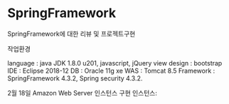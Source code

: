 # SpringFramework
SpringFramework에 대한 리뷰 및 프로젝트구현

작업환경

language : java JDK 1.8.0 u201, javascript, jQuery
view design : bootstrap
IDE : Eclipse 2018-12
DB : Oracle 11g xe
WAS : Tomcat 8.5
Framework : SpringFramework 4.3.2, Spring security 4.3.2.

2월 18일
Amazon Web Server 인스턴스 구현
인스턴스:  
